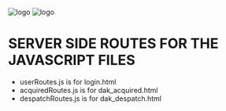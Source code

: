 ![logo](https://img.icons8.com/?size=100&id=hsPbhkOH4FMe&format=png&color=000000) ![logo](https://img.icons8.com/?size=100&id=108784&format=png&color=000000)
# SERVER SIDE ROUTES FOR THE JAVASCRIPT FILES

- userRoutes.js is for login.html
- acquiredRoutes.js is for dak_acquired.html
- despatchRoutes.js is for dak_despatch.html
